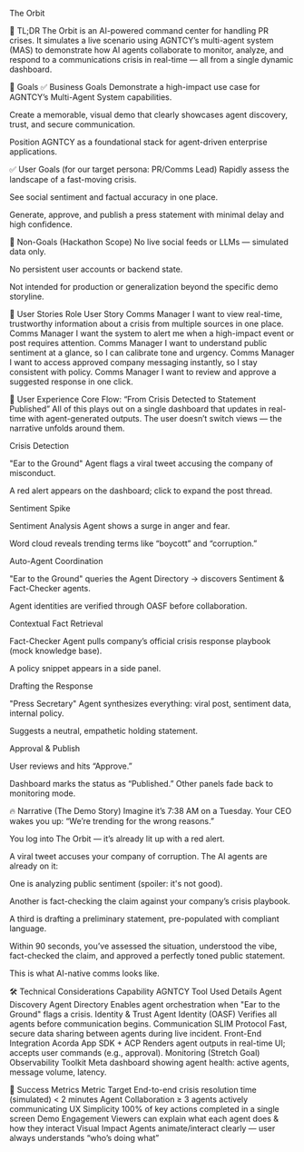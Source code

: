 The Orbit

🧠 TL;DR
The Orbit is an AI-powered command center for handling PR crises. It simulates a live scenario using AGNTCY’s multi-agent system (MAS) to demonstrate how AI agents collaborate to monitor, analyze, and respond to a communications crisis in real-time — all from a single dynamic dashboard.

🎯 Goals
✅ Business Goals
Demonstrate a high-impact use case for AGNTCY’s Multi-Agent System capabilities.

Create a memorable, visual demo that clearly showcases agent discovery, trust, and secure communication.

Position AGNTCY as a foundational stack for agent-driven enterprise applications.

✅ User Goals (for our target persona: PR/Comms Lead)
Rapidly assess the landscape of a fast-moving crisis.

See social sentiment and factual accuracy in one place.

Generate, approve, and publish a press statement with minimal delay and high confidence.

🚫 Non-Goals (Hackathon Scope)
No live social feeds or LLMs — simulated data only.

No persistent user accounts or backend state.

Not intended for production or generalization beyond the specific demo storyline.

🧩 User Stories
Role	User Story
Comms Manager	I want to view real-time, trustworthy information about a crisis from multiple sources in one place.
Comms Manager	I want the system to alert me when a high-impact event or post requires attention.
Comms Manager	I want to understand public sentiment at a glance, so I can calibrate tone and urgency.
Comms Manager	I want to access approved company messaging instantly, so I stay consistent with policy.
Comms Manager	I want to review and approve a suggested response in one click.

🧭 User Experience
Core Flow: “From Crisis Detected to Statement Published”
All of this plays out on a single dashboard that updates in real-time with agent-generated outputs. The user doesn’t switch views — the narrative unfolds around them.

Crisis Detection

"Ear to the Ground" Agent flags a viral tweet accusing the company of misconduct.

A red alert appears on the dashboard; click to expand the post thread.

Sentiment Spike

Sentiment Analysis Agent shows a surge in anger and fear.

Word cloud reveals trending terms like “boycott” and “corruption.”

Auto-Agent Coordination

"Ear to the Ground" queries the Agent Directory → discovers Sentiment & Fact-Checker agents.

Agent identities are verified through OASF before collaboration.

Contextual Fact Retrieval

Fact-Checker Agent pulls company’s official crisis response playbook (mock knowledge base).

A policy snippet appears in a side panel.

Drafting the Response

"Press Secretary" Agent synthesizes everything: viral post, sentiment data, internal policy.

Suggests a neutral, empathetic holding statement.

Approval & Publish

User reviews and hits “Approve.”

Dashboard marks the status as “Published.” Other panels fade back to monitoring mode.

🔥 Narrative (The Demo Story)
Imagine it’s 7:38 AM on a Tuesday. Your CEO wakes you up: “We’re trending for the wrong reasons.”

You log into The Orbit — it’s already lit up with a red alert.

A viral tweet accuses your company of corruption. The AI agents are already on it:

One is analyzing public sentiment (spoiler: it's not good).

Another is fact-checking the claim against your company’s crisis playbook.

A third is drafting a preliminary statement, pre-populated with compliant language.

Within 90 seconds, you’ve assessed the situation, understood the vibe, fact-checked the claim, and approved a perfectly toned public statement.

This is what AI-native comms looks like.

🛠️ Technical Considerations
Capability	AGNTCY Tool Used	Details
Agent Discovery	Agent Directory	Enables agent orchestration when "Ear to the Ground" flags a crisis.
Identity & Trust	Agent Identity (OASF)	Verifies all agents before communication begins.
Communication	SLIM Protocol	Fast, secure data sharing between agents during live incident.
Front-End Integration	Acorda App SDK + ACP	Renders agent outputs in real-time UI; accepts user commands (e.g., approval).
Monitoring (Stretch Goal)	Observability Toolkit	Meta dashboard showing agent health: active agents, message volume, latency.

📏 Success Metrics
Metric	Target
End-to-end crisis resolution time (simulated)	< 2 minutes
Agent Collaboration	≥ 3 agents actively communicating
UX Simplicity	100% of key actions completed in a single screen
Demo Engagement	Viewers can explain what each agent does & how they interact
Visual Impact	Agents animate/interact clearly — user always understands “who’s doing what”
